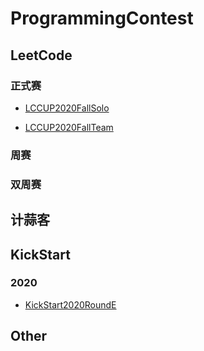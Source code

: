 # ProgrammingContest

## LeetCode

### 正式赛

- [LCCUP2020FallSolo](https://github.com/xjh1341/ProgrammingContest/blob/master/LCCUP2020FallSolo.md)

- [LCCUP2020FallTeam](https://github.com/xjh1341/ProgrammingContest/blob/master/LCCUP2020FallTeam.md)

### 周赛

### 双周赛

## 计蒜客

## KickStart

### 2020

- [KickStart2020RoundE](https://github.com/xjh1341/ProgrammingContest/blob/master/KickStart2020RoundE.md)

## Other



